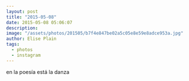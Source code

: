 ```yaml
---
layout: post
title: "2015-05-08"
date: 2015-05-08 05:06:07
description: 
image: "/assets/photos/201505/b7f4e847be02a5c05e8e59e8adce953a.jpg"
author: Elise Plain
tags: 
  - photos
  - instagram
---
```


en la poesía está la danza
<p></p>
